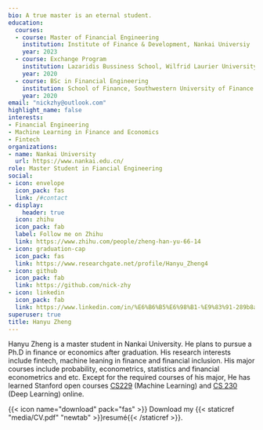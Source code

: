 ```yaml
---
bio: A true master is an eternal student.
education:
  courses:
  - course: Master of Financial Engineering
    institution: Institute of Finance & Development, Nankai Universiy
    year: 2023
  - course: Exchange Program
    institution: Lazaridis Bussiness School, Wilfrid Laurier University
    year: 2020
  - course: BSc in Financial Engineering
    institution: School of Finance, Southwestern University of Finance & Economics
    year: 2020
email: "nickzhy@outlook.com"
highlight_name: false
interests:
- Financial Engineering
- Machine Learning in Finance and Economics
- Fintech
organizations:
- name: Nankai University
  url: https://www.nankai.edu.cn/
role: Master Student in Fiancial Engineering
social:
- icon: envelope
  icon_pack: fas
  link: /#contact
- display:
    header: true
  icon: zhihu
  icon_pack: fab
  label: Follow me on Zhihu
  link: https://www.zhihu.com/people/zheng-han-yu-66-14
- icon: graduation-cap
  icon_pack: fas
  link: https://www.researchgate.net/profile/Hanyu_Zheng4
- icon: github
  icon_pack: fab
  link: https://github.com/nick-zhy
- icon: linkedin
  icon_pack: fab
  link: https://www.linkedin.com/in/%E6%B6%B5%E6%98%B1-%E9%83%91-289b8a155/
superuser: true
title: Hanyu Zheng
---
```

Hanyu Zheng is a master student in Nankai University. He plans to pursue a Ph.D in finance or economics after graduation. His research interests include fintech, machine leaning in finance and financial inclusion. His major courses include probability, econometrics, statistics and financial econometrics and etc. Except for the required courses of his major, He has learned Stanford open courses [CS229](http://cs229.stanford.edu/) (Machine Learning) and [CS 230](http://cs230.stanford.edu/) (Deep Learning) online. 

{{< icon name="download" pack="fas" >}} Download my {{< staticref "media/CV.pdf" "newtab" >}}resumé{{< /staticref >}}.

